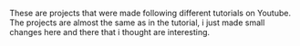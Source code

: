 These are projects that were made following different tutorials on Youtube. The projects are almost the same as in the tutorial, i just made small changes here and there that i thought are interesting.

